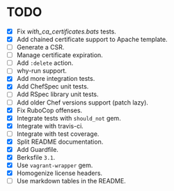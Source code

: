 TODO
====

* [x] Fix *with_ca_certificates.bats* tests.
* [x] Add chained certificate support to Apache template.
* [ ] Generate a CSR.
* [ ] Manage certificate expiration.
* [ ] Add `:delete` action.
* [ ] why-run support.
* [x] Add more integration tests.
* [x] Add ChefSpec unit tests.
* [ ] Add RSpec library unit tests.
* [ ] Add older Chef versions support (patch lazy).
* [x] Fix RuboCop offenses.
* [x] Integrate tests with `should_not` gem.
* [x] Integrate with travis-ci.
* [ ] Integrate with test coverage.
* [x] Split README documentation.
* [x] Add Guardfile.
* [x] Berksfile `3.1`.
* [x] Use `vagrant-wrapper` gem.
* [x] Homogenize license headers.
* [ ] Use markdown tables in the README.

